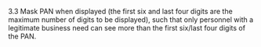 3.3 Mask PAN when displayed (the first six 
and last four digits are the maximum 
number of digits to be displayed), such that 
only personnel with a legitimate business 
need can see more than the first six/last 
four digits of the PAN. 
